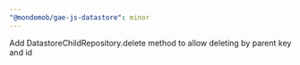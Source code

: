 ```yaml
---
"@mondomob/gae-js-datastore": minor
---
```


Add DatastoreChildRepository.delete method to allow deleting by parent key and id
